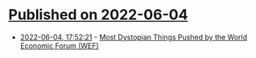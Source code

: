 # [Published on 2022-06-04](index.md)

* [2022-06-04, 17:52:21](https://news.ycombinator.com/item?id=31623257) - [Most Dystopian Things Pushed by the World Economic Forum (WEF)](https://vigilantcitizen.com/vigilantreport/top-10-insane-wef/)
